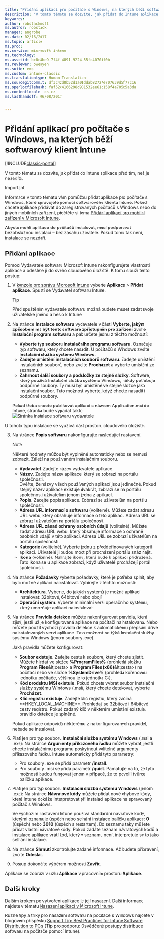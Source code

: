 ```yaml
---
title: "Přidání aplikací pro počítače s Windows, na kterých běží softwarový klient Intune"
description: "V tomto tématu se dozvíte, jak přidat do Intune aplikace pro počítače s Windows před tím, než je nasadíte."
keywords: 
author: robstackmsft
ms.author: robstack
manager: angrobe
ms.date: 02/16/2017
ms.topic: article
ms.prod: 
ms.service: microsoft-intune
ms.technology: 
ms.assetid: bc8c8be9-7f4f-4891-9224-55fc40703f0b
ms.reviewer: owenyen
ms.suite: ems
ms.custom: intune-classic
ms.translationtype: Human Translation
ms.sourcegitcommit: df3c42d8b52d1a01ddab82727e707639d5f77c16
ms.openlocfilehash: faf52c4166298d981532ee61c158f4a705c5a3da
ms.contentlocale: cs-cz
ms.lasthandoff: 06/08/2017


---
```


# <a name="add-apps-for-windows-pcs-that-run-the-intune-software-client"></a>Přidání aplikací pro počítače s Windows, na kterých běží softwarový klient Intune

[!INCLUDE[classic-portal](../includes/classic-portal.md)]

V tomto tématu se dozvíte, jak přidat do Intune aplikace před tím, než je nasadíte.

> [!IMPORTANT]
> Informace v tomto tématu vám pomůžou přidat aplikace pro počítače s Windows, které spravujete pomocí softwarového klienta Intune. Pokud chcete aplikace přidávat do zaregistrovaných počítačů s Windows nebo do jiných mobilních zařízení, přečtěte si téma [Přidání aplikací pro mobilní zařízení v Microsoft Intune](add-apps-for-mobile-devices-in-microsoft-intune.md).

Abyste mohli aplikace do počítačů instalovat, musí podporovat bezobslužnou instalaci – bez zásahu uživatele. Pokud tomu tak není, instalace se nezdaří.


## <a name="add-the-app"></a>Přidání aplikace
Pomocí Vydavatele softwaru Microsoft Intune nakonfigurujete vlastnosti aplikace a odešlete ji do svého cloudového úložiště. K tomu slouží tento postup:

1.  V [konzole pro správu Microsoft Intune](https://manage.microsoft.com) vyberte **Aplikace** &gt; **Přidat aplikace**. Spustí se Vydavatel softwaru Intune.

    > [!TIP]
    > Před spuštěním vydavatele softwaru možná budete muset zadat svoje uživatelské jméno a heslo k Intune.

2.  Na stránce **Instalace softwaru** vydavatele v části **Vyberte, jakým způsobem má být tento software zpřístupněn pro zařízení** zvolte **Instalační program softwaru** a pak určete jednu z těchto možností:

    - **Vyberte typ souboru instalačního programu softwaru**. Označuje typ softwaru, který chcete nasadit. U počítačů s Windows zvolte **Instalační služba systému Windows**.
    - **Zadejte umístění instalačních souborů softwaru**. Zadejte umístění instalačních souborů, nebo zvolte **Procházet** a vyberte umístění ze seznamu.
    - **Zahrnout další soubory a podsložky ze stejné složky**. Software, který používá Instalační službu systému Windows, někdy potřebuje podpůrné soubory. Ty musí být umístěné ve stejné složce jako instalační soubor. Tuto možnost vyberte, když chcete nasadit i podpůrné soubory.

    Pokud třeba chcete publikovat aplikaci s názvem Application.msi do Intune, stránka bude vypadat takto: ![Stránka instalace softwaru vydavatele](./media/publisher-for-pc.png)

   U tohoto typu instalace se využívá část prostoru cloudového úložiště.

3.  Na stránce **Popis softwaru** nakonfigurujte následující nastavení.

    > [!NOTE]
    > Některé hodnoty můžou být vyplněné automaticky nebo se nemusí zobrazit. Záleží na používaném instalačním souboru.

    - **Vydavatel**. Zadejte název vydavatele aplikace.
    - **Název**. Zadejte název aplikace, který se zobrazí na portálu společnosti.<br />Ověřte, že názvy všech používaných aplikací jsou jedinečné. Pokud stejný název aplikace existuje dvakrát, zobrazí se na portálu společnosti uživatelům jenom jedna z aplikací.
    - **Popis**. Zadejte popis aplikace. Zobrazí se uživatelům na portálu společnosti.
    - **Adresa URL informací o softwaru** (volitelné). Můžete zadat adresu URL webu, který obsahuje informace o této aplikaci. Adresa URL se zobrazí uživatelům na portálu společnosti.
    - **Adresa URL zásad ochrany osobních údajů** (volitelné). Můžete zadat adresu URL webu, který obsahuje informace o ochraně osobních údajů v této aplikaci. Adresa URL se zobrazí uživatelům na portálu společnosti.
    - **Kategorie** (volitelné). Vyberte jednu z předdefinovaných kategorií aplikací. Uživatelé ji budou moct při procházení portálu snáz najít.
    - **Ikona** (volitelné). Nahrajte ikonu, která bude k aplikaci přidružená. Tato ikona se u aplikace zobrazí, když uživatelé procházejí portál společnosti.

4.  Na stránce **Požadavky** vyberte požadavky, které je potřeba splnit, aby bylo možné aplikaci nainstalovat. Vybírejte z těchto možností:

    - **Architektura**. Vyberte, do jakých systémů je možné aplikaci instalovat: 32bitové, 64bitové nebo obojí.
    - **Operační systém**. Vyberte minimální verzi operačního systému, který umožňuje aplikaci nainstalovat.

5.  Na stránce **Pravidla detekce** můžete nakonfigurovat pravidla, která zjistí, jestli už je konfigurovaná aplikace na počítači nainstalovaná. Nebo můžete použít výchozí pravidla detekce k automatickému přepsání dříve nainstalovaných verzí aplikace. Tato možnost se týká Instalační služby systému Windows (jenom soubory .exe).

    Jaká pravidla můžete konfigurovat:
    - **Soubor existuje**. Zadejte cestu k souboru, který chcete zjistit. Můžete hledat ve složce **%ProgramFiles%** (prohledá složku **Program Files**\&lt;cesta&gt; a **Program Files (x86)**\&lt;cesta&gt;) na počítači nebo ve složce **%SystemDrive%** (prohledá kořenovou jednotku počítače, většinou je to jednotka C:).
    - **Kód produktu MSI existuje**. Pokud chcete vybrat soubor Instalační služby systému Windows (.msi), který chcete detekovat, vyberte **Procházet**.
    - **Klíč registru existuje**. Zadejte klíč registru, který začíná **HKEY_LOCAL_MACHINE\**. Prohledají se 32bitové i 64bitové cesty registru. Pokud zadaný klíč v některém umístění existuje, pravidlo detekce je splněné.

    Pokud aplikace odpovídá některému z nakonfigurovaných pravidel, nebude se instalovat.

6.  Platí jen pro typ souboru **Instalační služba systému Windows** (.msi a .exe): Na stránce **Argumenty příkazového řádku** můžete vybrat, jestli chcete instalačnímu programu poskytnout volitelné argumenty příkazového řádku.
    Intune automaticky přidá tyto parametry:
    - Pro soubory .exe se přidá parametr **/install**.
    - Pro soubory .msi se přidá parametr **/quiet**.
    Pamatujte na to, že tyto možnosti budou fungovat jenom v případě, že to povolil tvůrce balíčku aplikace.

7.  Platí jen pro typ souboru **Instalační služba systému Windows** (jenom .exe): Na stránce **Návratové kódy** můžete přidat nové chybové kódy, které Intune dokáže interpretovat při instalaci aplikace na spravovaný počítač s Windows.

    Ve výchozím nastavení Intune používá standardní návratové kódy, kterými oznamuje úspěch nebo selhání instalace balíčku aplikace: **0** (úspěch) nebo **3010** (úspěch s restartem). Do seznamu taky můžete přidat vlastní návratové kódy. Pokud zadáte seznam návratových kódů a instalace aplikace vrátí kód, který v seznamu není, interpretuje se to jako selhání instalace.

8.  Na stránce **Shrnutí** zkontrolujte zadané informace. Až budete připravení, zvolte **Odeslat**.

9. Postup dokončíte výběrem možnosti **Zavřít**.

Aplikace se zobrazí v uzlu **Aplikace** v pracovním prostoru **Aplikace**.

## <a name="next-steps"></a>Další kroky

Dalším krokem po vytvoření aplikace je její nasazení. Další informace najdete v tématu [Nasazení aplikací v Microsoft Intune](deploy-apps.md).

Různé tipy a triky pro nasazení softwaru na počítače s Windows najdete v blogovém příspěvku [Support Tip: Best Practices for Intune Software Distribution to PC’s](https://blogs.technet.microsoft.com/intunesupport/2016/06/13/support-tip-best-practices-for-intune-software-distribution-to-pcs/) (Tip pro podporu: Osvědčené postupy distribuce softwaru na počítače pomocí Intune).

